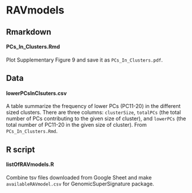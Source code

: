 # RAVmodels

## Rmarkdown
#### PCs_In_Clusters.Rmd
Plot Supplementary Figure 9 and save it as `PCs_In_Clusters.pdf`.


## Data
#### lowerPCsInClsuters.csv
A table summarize the frequency of lower PCs (PC11-20) in the different sized
clusters. There are three columns: `clusterSize`, `totalPCs` (the total number
of PCs contributing to the given size of cluster), and `lowerPCs` (the total
number of PC11-20 in the given size of cluster). From `PCs_In_Clusters.Rmd`.


## R script
#### listOfRAVmodels.R
Combine tsv files downloaded from Google Sheet and make `availableRAVmodel.csv`
for GenomicSuperSignature package.
